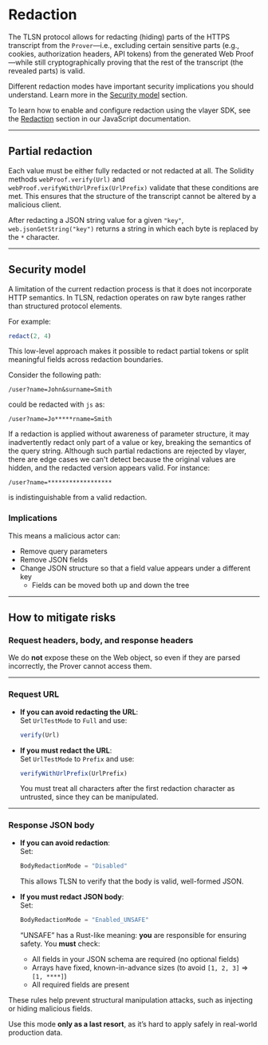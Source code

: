 # Redaction

The TLSN protocol allows for redacting (hiding) parts of the HTTPS transcript from the `Prover`—i.e., excluding certain sensitive parts (e.g., cookies, authorization headers, API tokens) from the generated Web Proof—while still cryptographically proving that the rest of the transcript (the revealed parts) is valid.

Different redaction modes have important security implications you should understand. Learn more in the [Security model](#security-model) section.

To learn how to enable and configure redaction using the vlayer SDK, see the [Redaction](../../javascript/web-proofs.md#redaction) section in our JavaScript documentation.

---

## Partial redaction

Each value must be either fully redacted or not redacted at all. The Solidity methods `webProof.verify(Url)` and `webProof.verifyWithUrlPrefix(UrlPrefix)` validate that these conditions are met. This ensures that the structure of the transcript cannot be altered by a malicious client.

After redacting a JSON string value for a given `"key"`, `web.jsonGetString("key")` returns a string in which each byte is replaced by the `*` character.

---

## Security model

A limitation of the current redaction process is that it does not incorporate HTTP semantics. In TLSN, redaction operates on raw byte ranges rather than structured protocol elements.

For example:

```js
redact(2, 4)
```

This low-level approach makes it possible to redact partial tokens or split meaningful fields across redaction boundaries.

Consider the following path:

```
/user?name=John&surname=Smith
```

could be redacted with `js` as:

```
/user?name=Jo*****rname=Smith
```

If a redaction is applied without awareness of parameter structure, it may inadvertently redact only part of a value or key, breaking the semantics of the query string. Although such partial redactions are rejected by vlayer, there are edge cases we can't detect because the original values are hidden, and the redacted version appears valid. For instance:

```
/user?name=******************
```

is indistinguishable from a valid redaction.

### Implications

This means a malicious actor can:

- Remove query parameters
- Remove JSON fields
- Change JSON structure so that a field value appears under a different key
  - Fields can be moved both up and down the tree

---

## How to mitigate risks

### Request headers, body, and response headers

We do **not** expose these on the Web object, so even if they are parsed incorrectly, the Prover cannot access them.

---

### Request URL

- **If you can avoid redacting the URL**:  
  Set `UrlTestMode` to `Full` and use:

  ```js
  verify(Url)
  ```

- **If you must redact the URL**:  
  Set `UrlTestMode` to `Prefix` and use:

  ```js
  verifyWithUrlPrefix(UrlPrefix)
  ```

  You must treat all characters after the first redaction character as untrusted, since they can be manipulated.

---

### Response JSON body

- **If you can avoid redaction**:  
  Set:

  ```js
  BodyRedactionMode = "Disabled"
  ```

  This allows TLSN to verify that the body is valid, well-formed JSON.

- **If you must redact JSON body**:  
  Set:

  ```js
  BodyRedactionMode = "Enabled_UNSAFE"
  ```

  “UNSAFE” has a Rust-like meaning: **you** are responsible for ensuring safety. You **must** check:

  - All fields in your JSON schema are required (no optional fields)
  - Arrays have fixed, known-in-advance sizes (to avoid `[1, 2, 3]` ⇒ `[1, ****]`)
  - All required fields are present

These rules help prevent structural manipulation attacks, such as injecting or hiding malicious fields.

Use this mode **only as a last resort**, as it’s hard to apply safely in real-world production data.
